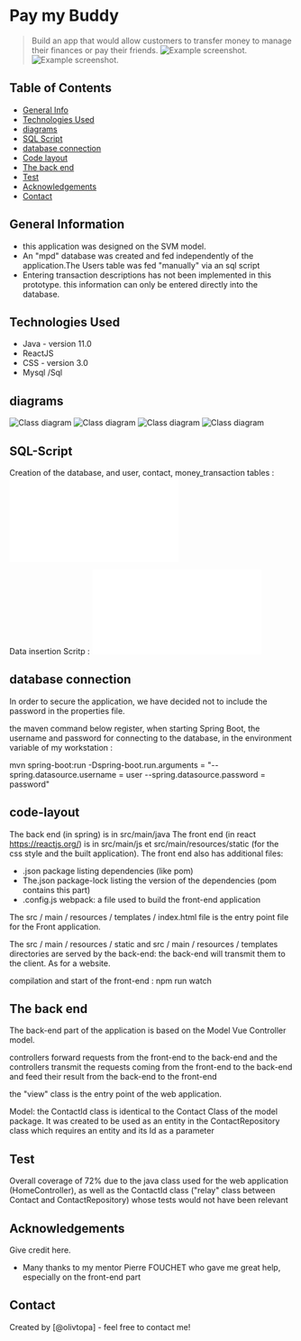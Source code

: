 

# Pay my Buddy
> Build an app that would allow customers to transfer money to manage their finances or pay their friends.
![Example screenshot](./img/login.png).
![Example screenshot](./img/transfer.png).
   

## Table of Contents
* [General Info](#general-information)
* [Technologies Used](#technologies-used)
* [diagrams](#diagrams)
* [SQL Script](#SQL-Script)
* [database connection](#database-connection)
* [Code layout](#code-layout)
* [The back end](#The-back-end)
* [Test](#Test)
* [Acknowledgements](#acknowledgements)
* [Contact](#contact)

   
## General Information
- this application was designed on the SVM model.
- An "mpd" database was created and fed independently of the application.The Users table was fed "manually" via an sql script
- Entering transaction descriptions has not been implemented in this prototype. this information can only be entered directly into the database.
   


## Technologies Used
- Java - version 11.0
- ReactJS
- CSS - version 3.0
- Mysql /Sql


## diagrams
![Class diagram](./img/Diag_class.png)
![Class diagram](./img/mpd.png)
![Class diagram](./img/Java_DAL.png)
![Class diagram](./img/State_Diag_login.png)


   
## SQL-Script
Creation of the database, and user, contact, money_transaction tables :
![Creation of the database ](tables.sql)

Data insertion Scritp :
![Data insertion](data_insertion.sql)

## database connection

In order to secure the application, we have decided not to include the password in the properties file.

the maven command below register, when starting Spring Boot, the username and password for connecting to the database, in the environment variable of my workstation :

mvn spring-boot:run -Dspring-boot.run.arguments = "--spring.datasource.username = user --spring.datasource.password = password"

## code-layout

The back end (in spring) is in src/main/java
The front end (in react https://reactjs.org/) is in src/main/js et src/main/resources/static (for the css style and the built application).
The front end also has additional files:
* .json package listing dependencies (like pom)
* The.json package-lock listing the version of the dependencies (pom contains this part)
* .config.js webpack: a file used to build the front-end application

The src / main / resources / templates / index.html file is the entry point file for the Front application.

The src / main / resources / static and src / main / resources / templates directories are served by the back-end: the back-end will transmit them to the client. As for a website.

compilation and start of the front-end :
npm run watch


## The back end
The back-end part of the application is based on the Model Vue Controller model.

controllers forward requests from the front-end to the back-end and 
the controllers transmit the requests coming from the front-end to the back-end and feed their result from the back-end to the front-end

the "view" class is the entry point of the web application.

Model:
the ContactId class is identical to the Contact Class of the model package.
It was created to be used as an entity in the ContactRepository class which requires an entity and its Id as a parameter



## Test
Overall coverage of 72% due to the java class used for the web application (HomeController), as well as the ContactId class ("relay" class between Contact and ContactRepository) whose tests would not have been relevant

## Acknowledgements
Give credit here.
- Many thanks to my mentor Pierre FOUCHET who gave me great help, especially on the front-end part


## Contact
Created by [@olivtopa] - feel free to contact me!



   

   

   


   


